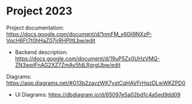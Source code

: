 # Project 2023

Project documentation:
https://docs.google.com/document/d/1nmFM_y60il9NXzP-VqcH6Ft7t0hHaZ07jrRHPlItLbw/edit

- Backend description:
https://docs.google.com/document/d/19uP5Zx0UHzVMQ-ZN3wpIFnAG2XZ7ZmAy5fdLRgrgUbw/edit

Diagrams:
https://app.diagrams.net/#G13b2zavzWK7ystCqHAVFrHqzDLwWKZPD0

- Ul Diagrams:
https://dbdiagram.io/d/65097e5a02bd1c4a5ed9dd09